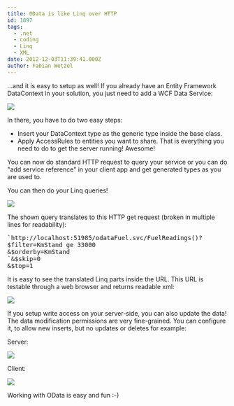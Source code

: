 ```yaml
---
title: OData is like Linq over HTTP
id: 1897
tags:
  - .net
  - coding
  - Linq
  - XML
date: 2012-12-03T11:39:41.000Z
author: Fabian Wetzel
---
```


…and it is easy to setup as well! If you already have an Entity Framework DataContext in your solution, you just need to add a WCF Data Service:

![](https://az275061.vo.msecnd.net/blogmedia/2012/12/120312_0939_ODataislike1.png)

In there, you have to do two easy steps:

*   Insert your DataContext type as the generic type inside the base class.
*   Apply AccessRules to entities you want to share.
That is everything you need to do to get the server running! Awesome!

You can now do standard HTTP request to query your service or you can do "add service reference" in your client app and get generated types as you are used to.

You can then do your Linq queries!

![](https://az275061.vo.msecnd.net/blogmedia/2012/12/120312_0939_ODataislike2.png)

The shown query translates to this HTTP get request (broken in multiple lines for readability):
<pre>`http://localhost:51985/odataFuel.svc/FuelReadings()?
$filter=KmStand ge 33000 
&amp;$orderby=KmStand 
`&amp;$skip=0 
&amp;$top=1</pre>
It is easy to see the translated Linq parts inside the URL. This URL is testable through a web browser and returns readable xml:

![](https://az275061.vo.msecnd.net/blogmedia/2012/12/120312_0939_ODataislike3.png)

If you setup write access on your server-side, you can also update the data! The data modification permissions are very fine-grained. You can configure it, to allow new inserts, but no updates or deletes for example:

Server:

![](https://az275061.vo.msecnd.net/blogmedia/2012/12/120312_0939_ODataislike4.png)

Client:

![](https://az275061.vo.msecnd.net/blogmedia/2012/12/120312_0939_ODataislike5.png)

Working with OData is easy and fun :-)

